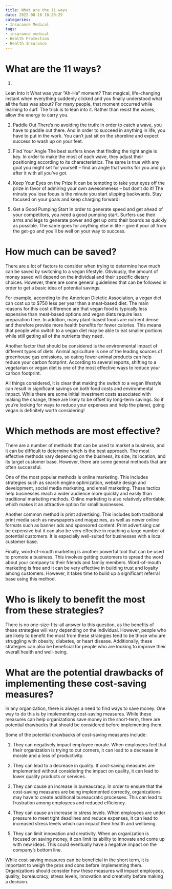 ```yaml
---
title: What are the 11 ways
date: 2022-08-16 18:20:29
categories:
- Insurance Medical
tags:
- insurance medical
- Health Protection
- Health Insurance
---
```



#  What are the 11 ways?

1.
 Lean Into It
What was your “Ah-Ha” moment? That magical, life-changing instant when everything suddenly clicked and you finally understood what all the fuss was about? For many people, that moment occurred while learning to surf. The trick is to lean into it. Rather than resist the waves, allow the energy to carry you.

2. Paddle Out
There’s no avoiding the truth: in order to catch a wave, you have to paddle out there. And in order to succeed in anything in life, you have to put in the work. You can’t just sit on the shoreline and expect success to wash up on your feet.

3. Find Your Angle
The best surfers know that finding the right angle is key. In order to make the most of each wave, they adjust their positioning according to its characteristics. The same is true with any goal you might set for yourself – find an angle that works for you and go after it with all you’ve got.

4. Keep Your Eyes on the Prize
It can be tempting to take your eyes off the prize in favor of admiring your own awesomeness – but don’t do it! The minute you lose focus is the minute you start slipping backwards. Stay focused on your goals and keep charging forward!

5. Get a Good Pumping Start
In order to generate speed and get ahead of your competitors, you need a good pumping start. Surfers use their arms and legs to generate power and get up onto their boards as quickly as possible. The same goes for anything else in life – give it your all from the get-go and you’ll be well on your way to success.

#  How much can be saved?

There are a lot of factors to consider when trying to determine how much can be saved by switching to a vegan lifestyle. Obviously, the amount of money saved will depend on the individual and their specific dietary choices. However, there are some general guidelines that can be followed in order to get a basic idea of potential savings.

For example, according to the American Dietetic Association, a vegan diet can cost up to $750 less per year than a meat-based diet. The main reasons for this cost difference are that vegan food is typically less expensive than meat-based options and vegan diets require less preparation time. In addition, many plant-based foods are nutrient dense and therefore provide more health benefits for fewer calories. This means that people who switch to a vegan diet may be able to eat smaller portions while still getting all of the nutrients they need.

Another factor that should be considered is the environmental impact of different types of diets. Animal agriculture is one of the leading sources of greenhouse gas emissions, so eating fewer animal products can help reduce your carbon footprint. According to several reports, shifting to a vegetarian or vegan diet is one of the most effective ways to reduce your carbon footprint.

All things considered, it is clear that making the switch to a vegan lifestyle can result in significant savings on both food costs and environmental impact. While there are some initial investment costs associated with making the change, these are likely to be offset by long-term savings. So if you’re looking for ways to reduce your expenses and help the planet, going vegan is definitely worth considering!

#  Which methods are most effective?

There are a number of methods that can be used to market a business, and it can be difficult to determine which is the best approach. The most effective methods vary depending on the business, its size, its location, and its target customer base. However, there are some general methods that are often successful.

One of the most popular methods is online marketing. This includes strategies such as search engine optimization, website design and development, social media marketing, and email marketing. These tactics help businesses reach a wider audience more quickly and easily than traditional marketing methods. Online marketing is also relatively affordable, which makes it an attractive option for small businesses.

Another common method is print advertising. This includes both traditional print media such as newspapers and magazines, as well as newer online formats such as banner ads and sponsored content. Print advertising can be expensive but it can also be very effective in reaching a large number of potential customers. It is especially well-suited for businesses with a local customer base.

Finally, word-of-mouth marketing is another powerful tool that can be used to promote a business. This involves getting customers to spread the word about your company to their friends and family members. Word-of-mouth marketing is free and it can be very effective in building trust and loyalty among customers. However, it takes time to build up a significant referral base using this method.

#  Who is likely to benefit the most from these strategies?

There is no one-size-fits-all answer to this question, as the benefits of these strategies will vary depending on the individual. However, people who are likely to benefit the most from these strategies tend to be those who are struggling with obesity, diabetes, or heart disease. Additionally, these strategies can also be beneficial for people who are looking to improve their overall health and well-being.

#  What are the potential drawbacks of implementing these cost-saving measures?

In any organization, there is always a need to find ways to save money. One way to do this is by implementing cost-saving measures. While these measures can help organizations save money in the short-term, there are potential drawbacks that should be considered before implementing them.

Some of the potential drawbacks of cost-saving measures include:

1. They can negatively impact employee morale. When employees feel that their organization is trying to cut corners, it can lead to a decrease in morale and a loss of productivity.

2. They can lead to a decrease in quality. If cost-saving measures are implemented without considering the impact on quality, it can lead to lower quality products or services.

3. They can cause an increase in bureaucracy. In order to ensure that the cost-saving measures are being implemented correctly, organizations may have to create additional bureaucratic processes. This can lead to frustration among employees and reduced efficiency.

4. They can cause an increase in stress levels. When employees are under pressure to meet tight deadlines and reduce expenses, it can lead to increased stress levels which can impact their health and wellbeing.

5. They can limit innovation and creativity. When an organization is focused on saving money, it can limit its ability to innovate and come up with new ideas. This could eventually have a negative impact on the company’s bottom line.

While cost-saving measures can be beneficial in the short term, it is important to weigh the pros and cons before implementing them. Organizations should consider how these measures will impact employees, quality, bureaucracy, stress levels, innovation and creativity before making a decision.